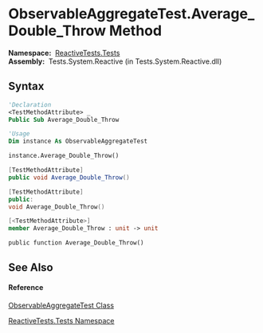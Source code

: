 # ObservableAggregateTest.Average\_Double\_Throw Method

**Namespace:**  [ReactiveTests.Tests](ReactiveTests.Tests\ReactiveTests.Tests.md)  
**Assembly:**  Tests.System.Reactive (in Tests.System.Reactive.dll)

## Syntax

```vb
'Declaration
<TestMethodAttribute> _
Public Sub Average_Double_Throw
```

```vb
'Usage
Dim instance As ObservableAggregateTest

instance.Average_Double_Throw()
```

```csharp
[TestMethodAttribute]
public void Average_Double_Throw()
```

```c++
[TestMethodAttribute]
public:
void Average_Double_Throw()
```

```fsharp
[<TestMethodAttribute>]
member Average_Double_Throw : unit -> unit 
```

```jscript
public function Average_Double_Throw()
```

## See Also

#### Reference

[ObservableAggregateTest Class](ObservableAggregateTest\ObservableAggregateTest.md)

[ReactiveTests.Tests Namespace](ReactiveTests.Tests\ReactiveTests.Tests.md)




